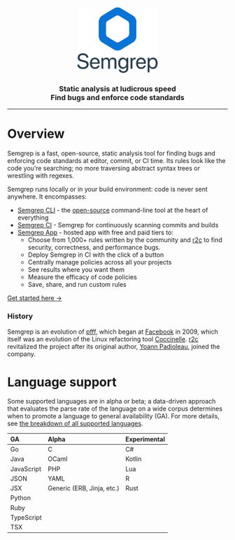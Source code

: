 </br>
<p align="center">
  <a href="https://semgrep.dev">
    <img src="https://raw.githubusercontent.com/returntocorp/semgrep/develop/semgrep.svg" style="height: 150px" alt="Semgrep logo"/>
  </a>
</p>
<h3 align="center">Static analysis at ludicrous speed<br />Find bugs and enforce code standards</h3>

---

# Overview


Semgrep is a fast, open-source, static analysis tool for finding bugs and enforcing code standards at editor, commit, or CI time. Its rules look like the code you’re searching; no more traversing abstract syntax trees or wrestling with regexes.

Semgrep runs locally or in your build environment: code is never sent anywhere. It encompasses:

* [Semgrep CLI](getting-started.md) - the [open-source](https://github.com/returntocorp/semgrep) command-line tool at the heart of everything
* [Semgrep CI](semgrep-ci.md) - Semgrep for continuously scanning commits and builds
* [Semgrep App](https://semgrep.dev/manage) - hosted app with free and paid tiers to:
    * Choose from 1,000+ rules written by the community and [r2c](https://r2c.dev) to find security, correctness, and performance bugs.
    * Deploy Semgrep in CI with the click of a button
    * Centrally manage policies across all your projects
    * See results where you want them
    * Measure the efficacy of code policies
    * Save, share, and run custom rules

<a href="getting-started" class="highlight">Get started here →</a>

### History

Semgrep is an evolution of [pfff](https://github.com/returntocorp/pfff/), which began at [Facebook](https://github.com/facebookarchive/pfff) in 2009, which itself was an evolution of the Linux refactoring tool [Coccinelle](https://en.wikipedia.org/wiki/Coccinelle_(software)). [r2c](https://r2c.dev/team) revitalized the project after its original author, [Yoann Padioleau](https://github.com/aryx), joined the company.

# Language support

Some supported languages are in alpha or beta; a data-driven approach that evaluates the parse rate of the language on a wide corpus determines when to promote a language to general availability (GA). For more details, see [the breakdown of all supported languages](status.md).

| GA         | Alpha                            | Experimental |
|:---------- |:---------------------------------|:-------------|
| Go         | C                                | C#           |
| Java       | OCaml                            | Kotlin       |
| JavaScript | PHP                              | Lua          |
| JSON       | YAML                             | R            |
| JSX        | Generic (ERB, Jinja, etc.)       | Rust         |
| Python     |                                  |              |
| Ruby       |                                  |              |
| TypeScript |                                  |              |
| TSX        |                                  |              |
